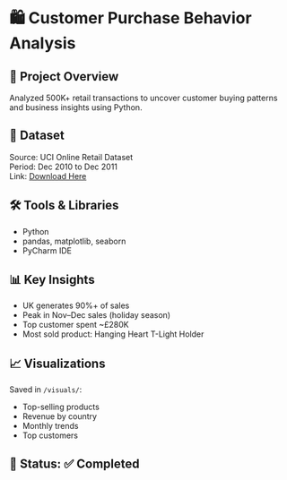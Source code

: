 
# 🛍 Customer Purchase Behavior Analysis

## 📘 Project Overview
Analyzed 500K+ retail transactions to uncover customer buying patterns and business insights using Python.

## 📂 Dataset
Source: UCI Online Retail Dataset  
Period: Dec 2010 to Dec 2011  
Link: [Download Here](https://archive.ics.uci.edu/ml/datasets/Online+Retail)

## 🛠 Tools & Libraries
- Python
- pandas, matplotlib, seaborn
- PyCharm IDE

## 📊 Key Insights
- UK generates 90%+ of sales
- Peak in Nov–Dec sales (holiday season)
- Top customer spent ~£280K
- Most sold product: Hanging Heart T-Light Holder

## 📈 Visualizations
Saved in `/visuals/`:  
- Top-selling products  
- Revenue by country  
- Monthly trends  
- Top customers

## 📌 Status: ✅ Completed

